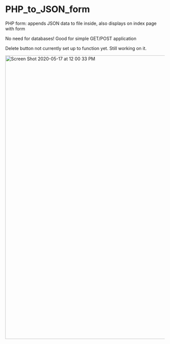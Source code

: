 # PHP_to_JSON_form
PHP form: appends JSON data to file inside, also displays on index page with form 

No need for databases! Good for simple GET/POST application

Delete button not currently set up to function yet. Still working on it. 

<img width="897" alt="Screen Shot 2020-05-17 at 12 00 33 PM" src="https://user-images.githubusercontent.com/22375594/82154893-909bb180-9836-11ea-9ca6-68a7c1a1ebc3.png">


